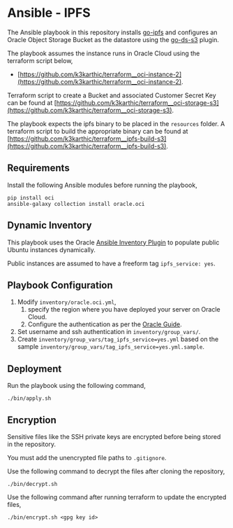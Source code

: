 # Ansible - IPFS

The Ansible playbook in this repository installs [go-ipfs](https://github.com/ipfs/go-ipfs) and configures an Oracle Object Storage Bucket as the datastore using the [go-ds-s3](https://github.com/ipfs/go-ds-s3) plugin.

The playbook assumes the instance runs in Oracle Cloud using the terraform script below,
* [https://github.com/k3karthic/terraform__oci-instance-2](https://github.com/k3karthic/terraform__oci-instance-2).

Terraform script to create a Bucket and associated Customer Secret Key can be found at [https://github.com/k3karthic/terraform__oci-storage-s3](https://github.com/k3karthic/terraform__oci-storage-s3).

The playbook expects the ipfs binary to be placed in the `resources` folder. A terraform script to build the appropriate binary can be found at [https://github.com/k3karthic/terraform__ipfs-build-s3](https://github.com/k3karthic/terraform__ipfs-build-s3).

## Requirements

Install the following Ansible modules before running the playbook,
```
pip install oci
ansible-galaxy collection install oracle.oci
```

## Dynamic Inventory

This playbook uses the Oracle [Ansible Inventory Plugin](https://docs.oracle.com/en-us/iaas/Content/API/SDKDocs/ansibleinventoryintro.htm) to populate public Ubuntu instances dynamically.

Public instances are assumed to have a freeform tag `ipfs_service: yes`.

## Playbook Configuration

1. Modify `inventory/oracle.oci.yml`,
    1. specify the region where you have deployed your server on Oracle Cloud.
    1. Configure the authentication as per the [Oracle Guide](https://docs.oracle.com/en-us/iaas/Content/API/Concepts/sdkconfig.htm#SDK_and_CLI_Configuration_File).
1. Set username and ssh authentication in `inventory/group_vars/`.
2. Create `inventory/group_vars/tag_ipfs_service=yes.yml` based on the sample `inventory/group_vars/tag_ipfs_service=yes.yml.sample`.

## Deployment

Run the playbook using the following command,
```
./bin/apply.sh
```

## Encryption

Sensitive files like the SSH private keys are encrypted before being stored in the repository.

You must add the unencrypted file paths to `.gitignore`.

Use the following command to decrypt the files after cloning the repository,

```
./bin/decrypt.sh
```

Use the following command after running terraform to update the encrypted files,

```
./bin/encrypt.sh <gpg key id>
```
